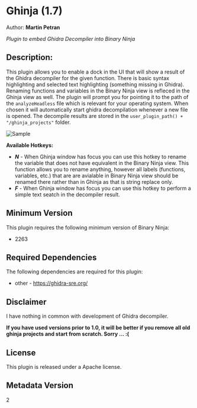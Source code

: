 # Ghinja (1.7)
Author: **Martin Petran**

_Plugin to embed Ghidra Decompiler into Binary Ninja_

## Description:
This plugin allows you to enable a dock in the UI that will show a result of the Ghidra decompiler for the given function. There is basic syntax highlighting and selected text highlighting (something missing in Ghidra). Renaming functions and variables in the Binary Ninja view is refleced in the Ghinja view as well. The plugin will prompt you for pointing it to the path of the `analyzeHeadless` file which is relevant for your operating system. When chosen it will automatically start ghidra decompilation whenever a new file is opened. The decompile results are stored in the `user_plugin_path() + "/ghinja_projects"` folder.

![Sample](https://github.com/Martyx00/ghinja/blob/master/img/demo.gif?raw=true "Sample")

**Available Hotkeys:**
* ***N*** - When Ghinja window has focus you can use this hotkey to rename the variable that does not have equivalent in the Binary Ninja view. This function allows you to rename anything, however all labels (functions, variables, etc.) that are are avialable in Binary Ninja view should be renamed there rather than in Ghinja as that is string replace only.
* ***F*** - When Ghinja window has focus you can use this hotkey to perform a simple text seatch in the decompiler result.


## Minimum Version

This plugin requires the following minimum version of Binary Ninja:

 * 2263

## Required Dependencies

The following dependencies are required for this plugin:

 * other - https://ghidra-sre.org/

## Disclaimer

I have nothing in common with development of Ghidra decompiler.

**If you have used versions prior to 1.0, it will be better if you remove all old ghinja projects and start from scratch. Sorry ... :(**

## License

This plugin is released under a Apache license.
## Metadata Version

2
